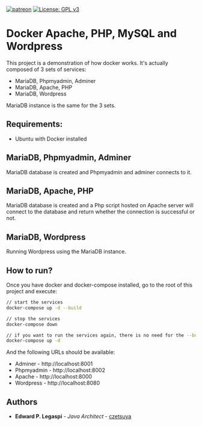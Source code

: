 [![patreon](https://c5.patreon.com/external/logo/become_a_patron_button.png)](https://www.patreon.com/bePatron?u=12280211)
[![License: GPL v3](https://img.shields.io/badge/License-GPLv3-blue.svg)](https://www.gnu.org/licenses/gpl-3.0)

# Docker Apache, PHP, MySQL and Wordpress

This project is a demonstration of how docker works. It's actually composed of 3 sets of services:

 - MariaDB, Phpmyadmin, Adminer
 - MariaDB, Apache, PHP
 - MariaDB, Wordpress

MariaDB instance is the same for the 3 sets.

## Requirements:

- Ubuntu with Docker installed

## MariaDB, Phpmyadmin, Adminer

MariaDB database is created and Phpmyadmin and adminer connects to it.

## MariaDB, Apache, PHP

MariaDB database is created and a Php script hosted on Apache server will connect to the database and return whether the connection is successful or not.

## MariaDB, Wordpress

Running Wordpress using the MariaDB instance.

## How to run?

Once you have docker and docker-compose installed, go to the root of this project and execute:

```sh
// start the services
docker-compose up -d --build

// stop the services
docker-compose down

// if you want to run the services again, there is no need for the --build parameter
docker-compose up -d
```

And the following URLs should be available:

 - Adminer - http://localhost:8001
 - Phpmyadmin - http://localhost:8002
 - Apache - http://localhost:8000
 - Wordpress - http://localhost:8080

## Authors

 * **Edward P. Legaspi** - *Java Architect* - [czetsuya](https://github.com/czetsuya)
